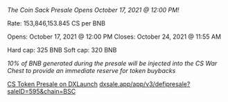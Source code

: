 *The Coin Sack Presale Opens October 17, 2021 @ 12:00 PM!*

Rate: 153,846,153.845 CS per BNB

Opens: October 17, 2021 @ 12:00 PM
Closes: October 24, 2021 @ 11:55 AM

Hard cap: 325 BNB
Soft cap: 320 BNB

_10% of BNB generated during the presale will be injected into the CS War Chest to provide an immediate reserve for token buybacks_

[CS Token Presale on DXLaunch](https://dxsale.app/app/v3/defipresale?saleID=595&chain=BSC)
[dxsale.app/app/v3/defipresale?saleID=595&chain=BSC](https://dxsale.app/app/v3/defipresale?saleID=595&chain=BSC)